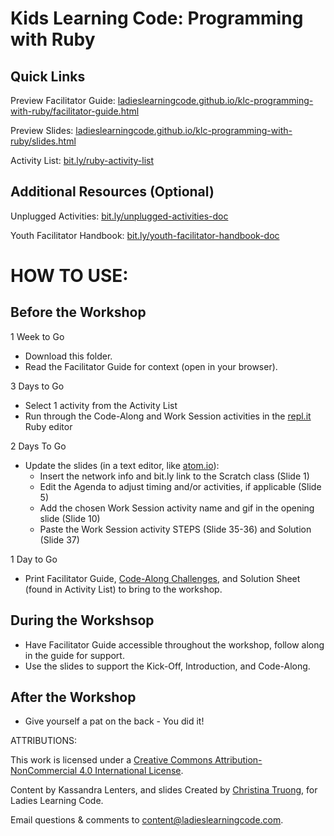 # Kids Learning Code: Programming with Ruby

## Quick Links

Preview Facilitator Guide: <a href="https://ladieslearningcode.github.io/klc-programming-with-ruby/facilitator-guide.html">ladieslearningcode.github.io/klc-programming-with-ruby/facilitator-guide.html</a>

Preview Slides: <a href="https://ladieslearningcode.github.io/klc-programming-with-ruby/slides.html">ladieslearningcode.github.io/klc-programming-with-ruby/slides.html</a>

Activity List: <a href="http://bit.ly/ruby-activity-list">bit.ly/ruby-activity-list</a>

## Additional Resources (Optional)

Unplugged Activities: <a href="http://bit.ly/unplugged-activities-doc">bit.ly/unplugged-activities-doc</a>

Youth Facilitator Handbook: <a href="http://bit.ly/youth-facilitator-handbook-doc">bit.ly/youth-facilitator-handbook-doc</a>


# HOW TO USE:
## Before the Workshop
1 Week to Go

* Download this folder.
* Read the Facilitator Guide for context (open in your browser).

3 Days to Go

* Select 1 activity from the Activity List
* Run through the Code-Along and Work Session activities in the <a href="https://repl.it/languages/ruby">repl.it</a> Ruby editor

2 Days To Go

* Update the slides (in a text editor, like <a href="https://atom.io/">atom.io</a>):
    * Insert the network info and bit.ly link to the Scratch class (Slide 1)
    * Edit the Agenda to adjust timing and/or activities, if applicable (Slide 5)
    * Add the chosen Work Session activity name and gif in the opening slide (Slide 10)
    * Paste the Work Session activity STEPS (Slide 35-36) and Solution (Slide 37)

1 Day to Go

* Print Facilitator Guide, <a href="https://docs.google.com/document/d/11BLTteUOJkLSPeBCjUgjcNH13h9MiosryJKSN6YE5xg/edit?usp=sharing">Code-Along Challenges</a>, and Solution Sheet (found in Activity List) to bring to the workshop.

## During the Workshsop
* Have Facilitator Guide accessible throughout the workshop, follow along in the guide for support.
* Use the slides to support the Kick-Off, Introduction, and Code-Along.

## After the Workshop
* Give yourself a pat on the back - You did it!


ATTRIBUTIONS:

This work is licensed under a <a rel="license" href="http://creativecommons.org/licenses/by-nc/4.0/">Creative Commons Attribution-NonCommercial 4.0 International License</a>.

Content by Kassandra Lenters, and slides Created by [Christina Truong](http://twitter.com/christinatruong), for Ladies Learning Code.

Email questions & comments to <content@ladieslearningcode.com>.
